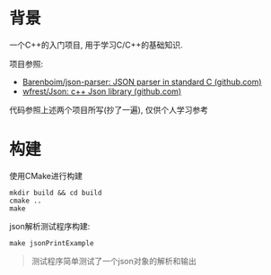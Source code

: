 # 背景

一个C++的入门项目, 用于学习C/C++的基础知识.

项目参照:

* [Barenboim/json-parser: JSON parser in standard C (github.com)](https://github.com/Barenboim/json-parser)
* [wfrest/Json: c++ Json library (github.com)](https://github.com/wfrest/Json)

代码参照上述两个项目所写(抄了一遍), 仅供个人学习参考


# 构建

使用CMake进行构建

```shell
mkdir build && cd build
cmake ..
make
```

json解析测试程序构建:

```shell
make jsonPrintExample
```

> 测试程序简单测试了一个json对象的解析和输出